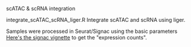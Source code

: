 scATAC & scRNA integration


integrate_scATAC_scRNA_liger.R
Integrate scATAC and scRNA using liger.

Samples were processed in Seurat/Signac using the basic parameters [Here's the signac vignette](https://stuartlab.org/signac/articles/pbmc_vignette) to get the "expression counts".
   

